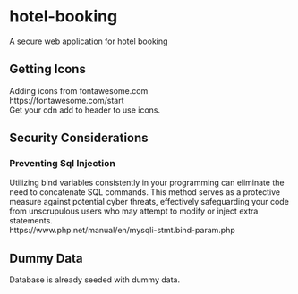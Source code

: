 # hotel-booking
A secure web application for hotel booking
<h2>Getting Icons </h2>
Adding icons from fontawesome.com
<br/>
https://fontawesome.com/start
<br/>
Get your cdn add to header to use icons.


<h2>Security Considerations</h2>
<h3>Preventing Sql Injection </h3>
Utilizing bind variables consistently in your programming can eliminate the need to concatenate SQL commands. This method serves as a protective measure against potential cyber threats, effectively safeguarding your code from unscrupulous users who may attempt to modify or inject extra statements.
<br/>
 https://www.php.net/manual/en/mysqli-stmt.bind-param.php

<h2>Dummy Data </h2>
Database is already seeded with dummy data.
